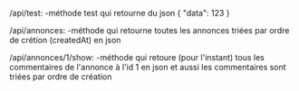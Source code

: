 /api/test:
    -méthode test qui retourne du json { "data": 123 }

/api/annonces:
    -méthode qui retourne toutes les annonces triées par ordre de crétion (createdAt) en json

/api/annonces/1/show:
    -méthode qui retoure (pour l'instant) tous les commentaires de l'annonce à l'id 1 en json et aussi les commentaires sont triées par ordre de création 